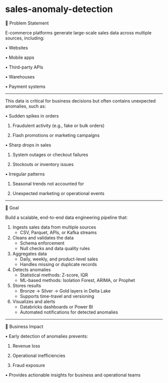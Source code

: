 # sales-anomaly-detection

🛒 Problem Statement

E-commerce platforms generate large-scale sales data across multiple sources, including:

•	Websites

•	Mobile apps

•	Third-party APIs

•	Warehouses

•	Payment systems


________________________________________


This data is critical for business decisions but often contains unexpected anomalies, such as:

•	Sudden spikes in orders

   1. Fraudulent activity (e.g., fake or bulk orders)
    
   2. Flash promotions or marketing campaigns
  
•	Sharp drops in sales
  
   1. System outages or checkout failures
    
   2.	Stockouts or inventory issues
  
•	Irregular patterns
  
   1. Seasonal trends not accounted for
    
   2. Unexpected marketing or operational events
    
________________________________________



🎯 Goal

Build a scalable, end-to-end data engineering pipeline that:
1.	Ingests sales data from multiple sources
    -	CSV, Parquet, APIs, or Kafka streams
2.	Cleans and validates the data
    -	Schema enforcement
    -	Null checks and data quality rules
3.	Aggregates data
    -	Daily, weekly, and product-level sales
    -	Handles missing or duplicate records
4.	Detects anomalies
    -	Statistical methods: Z-score, IQR
    -	ML-based methods: Isolation Forest, ARIMA, or Prophet
5.	Stores results
    -	Bronze → Silver → Gold layers in Delta Lake
    -	Supports time-travel and versioning
6.	Visualizes and alerts
    -	Databricks dashboards or Power BI
    -	Automated notifications for detected anomalies
________________________________________

📌 Business Impact

•	Early detection of anomalies prevents:
   
  1. Revenue loss
   
  2. Operational inefficiencies
   
  3. Fraud exposure

•	Provides actionable insights for business and operational teams

